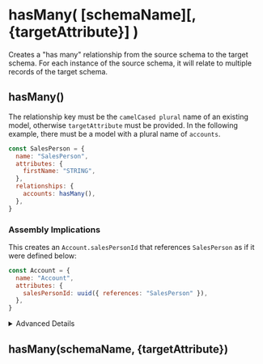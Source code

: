 # hasMany( [schemaName][,{targetAttribute}] )

Creates a "has many" relationship from the source schema to the target schema. For each instance of the source schema, it will relate to multiple
records of the target schema.

## hasMany()

The relationship key must be the `camelCased plural` name of an existing model, otherwise `targetAttribute` must be provided. In the following example,
there must be a model with a plural name of `accounts`.

```js
const SalesPerson = {
  name: "SalesPerson",
  attributes: {
    firstName: "STRING",
  },
  relationships: {
    accounts: hasMany(),
  },
}
```

### Assembly Implications

This creates an `Account.salesPersonId` that references `SalesPerson` as if it were defined below:

```js
const Account = {
  name: "Account",
  attributes: {
    salesPersonId: uuid({ references: "SalesPerson" }),
  },
}
```

<details>
<summary>Advanced Details</summary>

```js
const SalesPerson = {
  name: "SalesPerson",
  attributes: {
    firstName: "STRING",
  },
  relationships: {
    accounts: hasMany()
    // Immediate result
    accounts: {
     relationshipType: "hasMany",
     targetSchema: null,
     targetAttribute: null,
    }
    // After assembly
    accounts: {
     relationshipType: "hasMany",
     targetSchema: "Account",
     targetAttribute: "salesPersonId",
    }
  }
}
```

</details>

## hasMany(schemaName, {targetAttribute})
